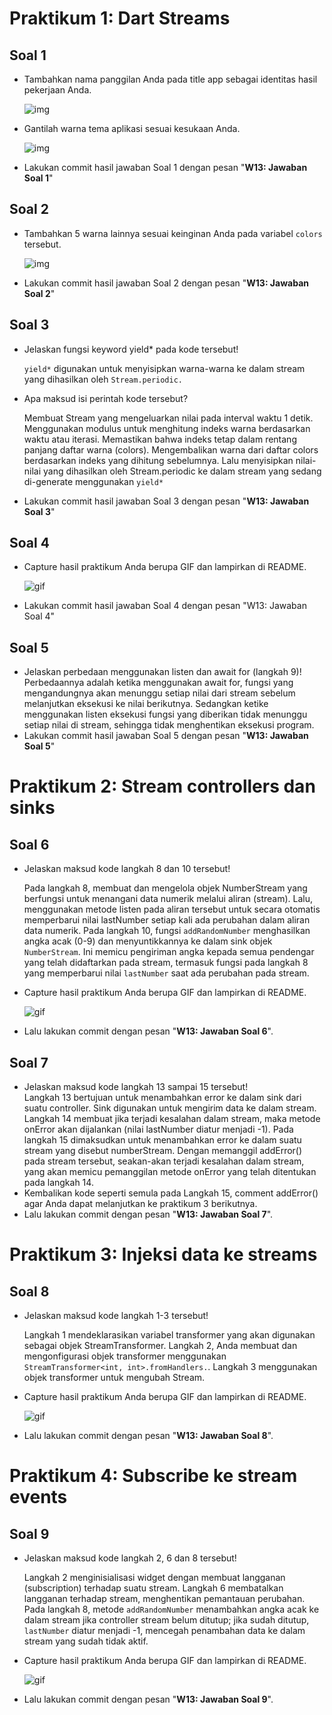 # Praktikum 1: Dart Streams

## Soal 1
<ul>
<li>Tambahkan nama panggilan Anda pada title app sebagai identitas hasil pekerjaan Anda.

![img](docs/images/soal1_1.png)
</li>
<li>Gantilah warna tema aplikasi sesuai kesukaan Anda.

![img](docs/images/soal1_2.png)
</li>
<li>Lakukan commit hasil jawaban Soal 1 dengan pesan "<b>W13: Jawaban Soal 1</b>"</li>
</ul>

## Soal 2
<ul>
<li>

Tambahkan 5 warna lainnya sesuai keinginan Anda pada variabel `colors` tersebut.

![img](docs/images/soal2.png)
</li>
<li>
Lakukan commit hasil jawaban Soal 2 dengan pesan "<b>W13: Jawaban Soal 2</b>"
</li>
</ul>

## Soal 3
<ul>
<li>
Jelaskan fungsi keyword yield* pada kode tersebut!</br>

`yield*` digunakan untuk menyisipkan warna-warna ke dalam stream yang dihasilkan oleh `Stream.periodic.`
</li>
<li>Apa maksud isi perintah kode tersebut?</br>

Membuat Stream yang mengeluarkan nilai pada interval waktu 1 detik. Menggunakan modulus untuk menghitung indeks warna berdasarkan waktu atau iterasi. Memastikan bahwa indeks tetap dalam rentang panjang daftar warna (colors). Mengembalikan warna dari daftar colors berdasarkan indeks yang dihitung sebelumnya. Lalu menyisipkan nilai-nilai yang dihasilkan oleh Stream.periodic ke dalam stream yang sedang di-generate menggunakan `yield*`
</li>
<li>Lakukan commit hasil jawaban Soal 3 dengan pesan "<b>W13: Jawaban Soal 3</b>"</li>

</ul>

## Soal 4
<ul>
<li>Capture hasil praktikum Anda berupa GIF dan lampirkan di README.</br>

![gif](docs/gif/soal4.gif)
</li>
<li>Lakukan commit hasil jawaban Soal 4 dengan pesan "W13: Jawaban Soal 4"</li>
</ul>

## Soal 5
<ul>
<li>Jelaskan perbedaan menggunakan listen dan await for (langkah 9)!</br>
Perbedaannya adalah ketika menggunakan await for, fungsi yang mengandungnya akan menunggu setiap nilai dari stream sebelum melanjutkan eksekusi ke nilai berikutnya. Sedangkan ketike menggunakan listen eksekusi fungsi yang diberikan tidak menunggu setiap nilai di stream, sehingga tidak menghentikan eksekusi program.
</li>
<li>Lakukan commit hasil jawaban Soal 5 dengan pesan "<b>W13: Jawaban Soal 5</b>"</li>
</ul>

# Praktikum 2: Stream controllers dan sinks

## Soal 6
<ul>
<li>Jelaskan maksud kode langkah 8 dan 10 tersebut!</br>

Pada langkah 8, membuat dan mengelola objek NumberStream yang berfungsi untuk menangani data numerik melalui aliran (stream). Lalu, menggunakan metode listen pada aliran tersebut untuk secara otomatis memperbarui nilai lastNumber setiap kali ada perubahan dalam aliran data numerik. Pada langkah 10, fungsi `addRandomNumber` menghasilkan angka acak (0-9) dan menyuntikkannya ke dalam sink objek `NumberStream`. Ini memicu pengiriman angka kepada semua pendengar yang telah didaftarkan pada stream, termasuk fungsi pada langkah 8 yang memperbarui nilai `lastNumber` saat ada perubahan pada stream.
</li>
<li>
Capture hasil praktikum Anda berupa GIF dan lampirkan di README.</br>

![gif](docs/gif/soal6.gif)
</li>
<li>Lalu lakukan commit dengan pesan "<b>W13: Jawaban Soal 6</b>".
</ul>

## Soal 7
<ul><li>
Jelaskan maksud kode langkah 13 sampai 15 tersebut!</br>
Langkah 13 bertujuan untuk menambahkan error ke dalam sink dari suatu controller. Sink digunakan untuk mengirim data ke dalam stream. Langkah 14 membuat jika terjadi kesalahan dalam stream, maka metode onError akan dijalankan (nilai lastNumber diatur menjadi -1). Pada langkah 15 dimaksudkan untuk menambahkan error ke dalam suatu stream yang disebut numberStream. Dengan memanggil addError() pada stream tersebut, seakan-akan terjadi kesalahan dalam stream, yang akan memicu pemanggilan metode onError yang telah ditentukan pada langkah 14.
</li>
<li>Kembalikan kode seperti semula pada Langkah 15, comment addError() agar Anda dapat melanjutkan ke praktikum 3 berikutnya.</li>
<li>Lalu lakukan commit dengan pesan "<b>W13: Jawaban Soal 7</b>".</li>
</ul>

# Praktikum 3: Injeksi data ke streams
## Soal 8
<ul>
<li>Jelaskan maksud kode langkah 1-3 tersebut!
</br>

Langkah 1 mendeklarasikan variabel transformer yang akan digunakan sebagai objek StreamTransformer. Langkah 2, Anda membuat dan mengonfigurasi objek transformer menggunakan `StreamTransformer<int, int>.fromHandlers.`. Langkah 3 menggunakan objek transformer untuk mengubah Stream. 
</li>
<li>Capture hasil praktikum Anda berupa GIF dan lampirkan di README.</br>

![gif](docs/gif/soal8.gif)
</li>
<li>Lalu lakukan commit dengan pesan "<b>W13: Jawaban Soal 8</b>".</li>
</ul>

# Praktikum 4: Subscribe ke stream events
## Soal 9
<ul>
<li>Jelaskan maksud kode langkah 2, 6 dan 8 tersebut!</br>

Langkah 2 menginisialisasi widget dengan membuat langganan (subscription) terhadap suatu stream. Langkah 6 membatalkan langganan terhadap stream, menghentikan pemantauan perubahan. Pada langkah 8, metode `addRandomNumber` menambahkan angka acak ke dalam stream jika controller stream belum ditutup; jika sudah ditutup, `lastNumber` diatur menjadi -1, mencegah penambahan data ke dalam stream yang sudah tidak aktif.
</li>
<li>Capture hasil praktikum Anda berupa GIF dan lampirkan di README.</br>

![gif](docs/gif/soal9.gif)
</li>
<li>Lalu lakukan commit dengan pesan "<b>W13: Jawaban Soal 9</b>".</li>
</ul>